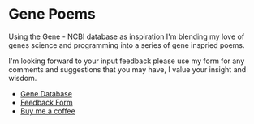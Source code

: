 # Gene Poems

Using the Gene - NCBI database as inspiration I'm blending my love of genes science and programming into a series of gene inspried poems.

I'm looking forward to your input feedback please use my form for any comments and suggestions that you may have, I value your insight and wisdom.

- [Gene Database](https://www.ncbi.nlm.nih.gov/gene/)
- [Feedback Form](https://forms.gle/Db3FYqatRCiu9YEg8)
- [Buy me a coffee]()
